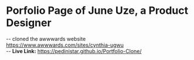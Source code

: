 # Porfolio Page of June Uze, a Product Designer

-- cloned the awwwards website https://www.awwwards.com/sites/cynthia-ugwu <br>
-- <b>Live Link:</b> https://pedinistar.github.io/Portfolio-Clone/
